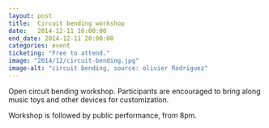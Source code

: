 ```yaml
---
layout: post
title:  Circuit bending workshop
date:   2014-12-11 16:00:00
end_date: 2014-12-11 20:00:00
categories: event
ticketing: "Free to attend."
image: "2014/12/circuit-bending.jpg"
image-alt: "circuit bending, source: olivier Rodriguez"
---
```

Open circuit bending workshop. Participants are encouraged to bring along music toys and other devices for customization.

Workshop is followed by public performance, from 8pm.
